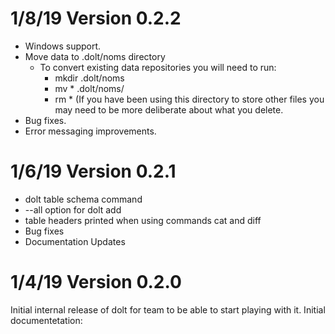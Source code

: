 # 1/8/19 Version 0.2.2
  * Windows support.
  * Move data to .dolt/noms directory
    * To convert existing data repositories you will need to run:
      * mkdir .dolt/noms
      * mv * .dolt/noms/
      * rm * (If you have been using this directory to store other files you may need to be more deliberate about what you delete.
  * Bug fixes.
  * Error messaging improvements.

# 1/6/19 Version 0.2.1
  * dolt table schema command
  * --all option for dolt add
  * table headers printed when using commands cat and diff
  * Bug fixes
  * Documentation Updates

# 1/4/19 Version 0.2.0
Initial internal release of dolt for team to be able to start playing with it.  Initial documentetation:

